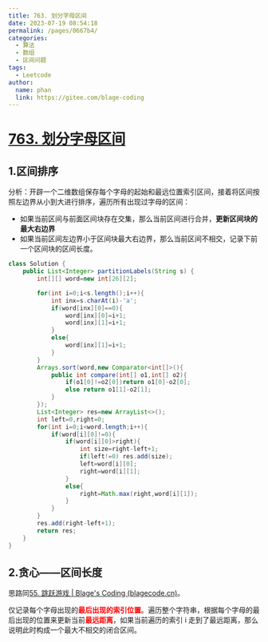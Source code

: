 ```yaml
---
title: 763. 划分字母区间
date: 2023-07-19 08:54:18
permalink: /pages/0667b4/
categories:
  - 算法
  - 数组
  - 区间问题
tags:
  - Leetcode
author: 
  name: phan
  link: https://gitee.com/blage-coding
---
```

# [763. 划分字母区间](https://leetcode.cn/problems/partition-labels/)

## 1.区间排序

分析：开辟一个二维数组保存每个字母的起始和最远位置索引区间，接着将区间按照左边界从小到大进行排序，遍历所有出现过字母的区间：

- 如果当前区间与前面区间块存在交集，那么当前区间进行合并，**更新区间块的最大右边界**
- 如果当前区间左边界小于区间块最大右边界，那么当前区间不相交，记录下前一个区间块的区间长度。

```java
class Solution {
    public List<Integer> partitionLabels(String s) {
        int[][] word=new int[26][2];

        for(int i=0;i<s.length();i++){
            int inx=s.charAt(i)-'a';
            if(word[inx][0]==0){
                word[inx][0]=i+1;
                word[inx][1]=i+1;
            }
            else{
                word[inx][1]=i+1;
            }
        }
        Arrays.sort(word,new Comparator<int[]>(){
            public int compare(int[] o1,int[] o2){
                if(o1[0]!=o2[0])return o1[0]-o2[0];
                else return o1[1]-o2[1];
            }
        });
        List<Integer> res=new ArrayList<>();
        int left=0,right=0;
        for(int i=0;i<word.length;i++){
            if(word[i][0]!=0){
                if(word[i][0]>right){
                    int size=right-left+1;
                    if(left!=0) res.add(size);
                    left=word[i][0];
                    right=word[i][1];
                }
                else{
                    right=Math.max(right,word[i][1]);
                }
            }
        }
        res.add(right-left+1);
        return res;
    }
}
```

## 2.贪心——区间长度

思路同[55. 跳跃游戏 | Blage's Coding (blagecode.cn)](https://www.blagecode.cn/pages/0f8012/#_1-dfs)。

仅记录每个字母出现的<font color="red">**最后出现的索引位置**</font>。遍历整个字符串，根据每个字母的最后出现的位置来更新当前<font color="red">**最远距离**</font>，如果当前遍历的索引 i 走到了最远距离，那么说明此时构成一个最大不相交的闭合区间。